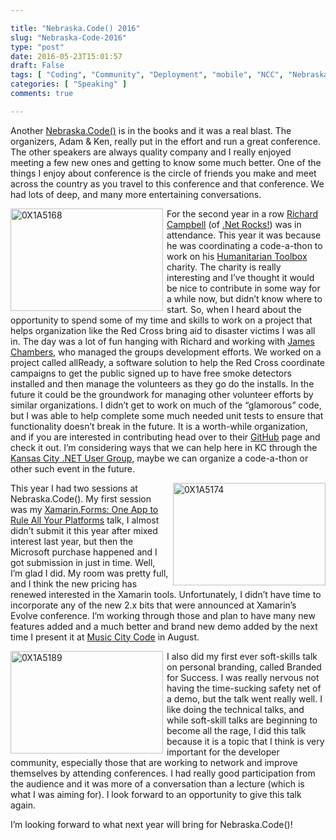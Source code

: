 ```yaml
---

title: "Nebraska.Code() 2016"
slug: "Nebraska-Code-2016"
type: "post"
date: 2016-05-23T15:01:57
draft: False
tags: [ "Coding", "Community", "Deployment", "mobile", "NCC", "NebraskaCode", "OSS", "Speaking", "Xamarin", "Xamarin Forms" ]
categories: [ "Speaking" ]
comments: true

---
```


<p>Another <a href="http://nebraskacode.com/" target="_blank">Nebraska.Code()</a> is in the books and it was a real blast. The organizers, Adam &amp; Ken, really put in the effort and run a great conference. The other speakers are always quality company and I really enjoyed meeting a few new ones and getting to know some much better. One of the things I enjoy about conference is the circle of friends you make and meet across the country as you travel to this conference and that conference. We had lots of deep, and many more entertaining conversations.</p>  <div style="float: left; margin-right: 6px"><a href="/img/posts/0X1A5168.jpg"><img title="0X1A5168" style="border-left-width: 0px; border-right-width: 0px; background-image: none; border-bottom-width: 0px; padding-top: 0px; padding-left: 0px; margin: 0px; display: inline; padding-right: 0px; border-top-width: 0px" border="0" alt="0X1A5168" src="/img/posts/0X1A5168_thumb.jpg" width="244" height="164" /></a></div>  <p>For the second year in a row <a href="https://twitter.com/richcampbell" target="_blank">Richard Campbell</a> (of <a href="http://www.dotnetrocks.com/" target="_blank">.Net Rocks!</a>) was in attendance. This year it was because he was coordinating a code-a-thon to work on his <a href="http://www.htbox.org/" target="_blank">Humanitarian Toolbox</a> charity. The charity is really interesting and I’ve thought it would be nice to contribute in some way for a while now, but didn’t know where to start. So, when I heard about the opportunity to spend some of my time and skills to work on a project that helps organization like the Red Cross bring aid to disaster victims I was all in. The day was a lot of fun hanging with Richard and working with <a href="https://twitter.com/CanadianJames" target="_blank">James Chambers</a>, who managed the groups development efforts. We worked on a project called allReady, a software solution to help the Red Cross coordinate campaigns to get the public signed up to have free smoke detectors installed and then manage the volunteers as they go do the installs. In the future it could be the groundwork for managing other volunteer efforts by similar organizations. I didn’t get to work on much of the “glamorous” code, but I was able to help complete some much needed unit tests to ensure that functionality doesn’t break in the future. It is a worth-while organization, and if you are interested in contributing head over to their <a href="https://github.com/HTBox/allReady" target="_blank">GitHub</a> page and check it out. I’m considering ways that we can help here in KC through the <a href="http://www.meetup.com/KC-NET-User-Group/" target="_blank">Kansas City .NET User Group</a>, maybe we can organize a code-a-thon or other such event in the future.</p>  <div style="float: right; margin-left: 6px"><a href="/img/posts/0X1A5174.jpg"><img title="0X1A5174" style="border-left-width: 0px; border-right-width: 0px; background-image: none; border-bottom-width: 0px; padding-top: 0px; padding-left: 0px; margin: 0px; display: inline; padding-right: 0px; border-top-width: 0px" border="0" alt="0X1A5174" src="/img/posts/0X1A5174_thumb.jpg" width="244" height="164" /></a> </div>  <p>This year I had two sessions at Nebraska.Code(). My first session was my <a href="http://duanenewman.net/blog/page/Xamarin-Forms-One-App-to-Rule-All-Your-Platforms.aspx" target="_blank">Xamarin.Forms: One App to Rule All Your Platforms</a> talk, I almost didn’t submit it this year after mixed interest last year, but then the Microsoft purchase happened and I got submission in just in time. Well, I’m glad I did. My room was pretty full, and I think the new pricing has renewed interested in the Xamarin tools. Unfortunately, I didn’t have time to incorporate any of the new 2.x bits that were announced at Xamarin’s Evolve conference. I’m working through those and plan to have many new features added and a much better and brand new demo added by the next time I present it at <a href="http://www.musiccitycode.com/schedule/xamarin-forms-writing-one-app-to-rule-all-your-platforms" target="_blank">Music City Code</a> in August.</p>  <div style="float: left; margin-right: 6px"><a href="/img/posts/0X1A5189.jpg"><img title="0X1A5189" style="border-left-width: 0px; border-right-width: 0px; background-image: none; border-bottom-width: 0px; padding-top: 0px; padding-left: 0px; display: inline; padding-right: 0px; border-top-width: 0px" border="0" alt="0X1A5189" src="/img/posts/0X1A5189_thumb.jpg" width="244" height="164" /></a> </div>  <p>I also did my first ever soft-skills talk on personal branding, called Branded for Success. I was really nervous not having the time-sucking safety net of a demo, but the talk went really well. I like doing the technical talks, and while soft-skill talks are beginning to become all the rage, I did this talk because it is a topic that I think is very important for the developer community, especially those that are working to network and improve themselves by attending conferences. I had really good participation from the audience and it was more of a conversation than a lecture (which is what I was aiming for). I look forward to an opportunity to give this talk again.</p>  <p style="clear: both">I’m looking forward to what next year will bring for Nebraska.Code()!</p>
